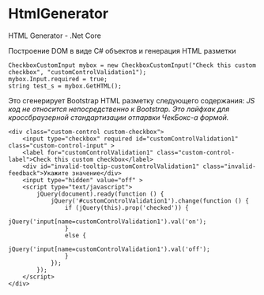 # HtmlGenerator
HTML Generator - .Net Core

Построение DOM в виде C# объектов и генерация HTML разметки

```
CheckboxCustomInput mybox = new CheckboxCustomInput("Check this custom checkbox", "customControlValidation1");
mybox.Input.required = true;
string test_s = mybox.GetHTML();
```
Это сгенерирует Bootstrap HTML разметку следующего содержания:
*JS код не относится непосредственно к Bootstrap. Это лайфхак для кроссбраузерной стандартизации отпарвки ЧекБокс-а формой.*
```
<div class="custom-control custom-checkbox">
	<input type="checkbox" required id="customControlValidation1" class="custom-control-input" >
	<label for="customControlValidation1" class="custom-control-label">Check this custom checkbox</label>
	<div id="invalid-tooltip-customControlValidation1" class="invalid-feedback">Укажите значение</div>
	<input type="hidden" value="off" >
	<script type="text/javascript">
		jQuery(document).ready(function () {
			jQuery('#customControlValidation1').change(function () {
				if (jQuery(this).prop('checked')) {
					jQuery('input[name=customControlValidation1').val('on');
				}
				else {
					jQuery('input[name=customControlValidation1').val('off');
				}
			});
		});
	</script>
</div>
```
